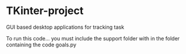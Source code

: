 # TKinter-project
GUI based desktop applications for tracking task

To run this code... you must include the support folder with in the folder containing the code goals.py
